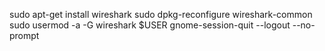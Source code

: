 sudo apt-get install wireshark
sudo dpkg-reconfigure wireshark-common 
sudo usermod -a -G wireshark $USER
gnome-session-quit --logout --no-prompt
